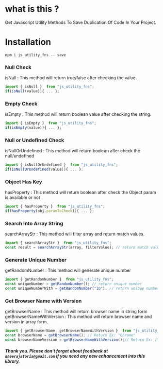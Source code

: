 # what is this ?

Get Javascript Utility Methods To Save Duplication Of Code In Your Project.

# Installation

`npm i js_utility_fns -- save`

### Null Check 

isNull : This method will return true/false after checking the value.

```javascript
import { isNull }  from "js_utility_fns";
if(isNull(value)){ ... };
```

### Empty Check

isEmpty : This method will return boolean value after checking the string.

```javascript
import { isEmpty }  from "js_utility_fns";
if(isEmpty(value)){ ... };
```

### Null or Undefined Check

isNullOrUndefined : This method will return boolean after check the null/undefined

```javascript
import { isNullOrUndefined }  from "js_utility_fns";
if(isNullOrUndefined(value)){ ... };
```
### Object Has Key

hasProperty : This method will return boolean after check the Object param is available or not

```javascript
import { hasProperty }  from "js_utility_fns";
if(hasProperty(obj.paramToCheck)){ ... };
```


### Search Into Array String

searchArrayStr : This method will filter array and return match values.

```javascript
import { searchArrayStr }  from "js_utility_fns";
const result = searchArrayStr(array, filterValue); // return match values in array
```

### Generate Unique Number

getRandomNumber : This method will generate unique number

```javascript
import { getRandomNumber }  from "js_utility_fns";
const uniqueNumber = getRandomNumber(); // return unique number
const uniqueNumberWith = getRandomNumber("ID"); // return unique number after prepend the text which you will pass as argument.
```


### Get Browser Name with Version

getBrowserName : This method will return browser name in string form
getBrowserNameWithVersion : This method will return browser name and version in array form.

```javascript
import { getBrowserName, getBrowserNameWithVersion }  from "js_utility_fns";
const browserName = getBrowserName(); // Return Ex: "Chrome"
const browserNameVersion = getBrowserNameWithVersion();// Return Ex: ["Chrome", "90.0.4430.212"]
```

##### Thank you. Please don't forget about feedback at `dheerajatoria@gmail.com` if you need any new enhancement into this library.